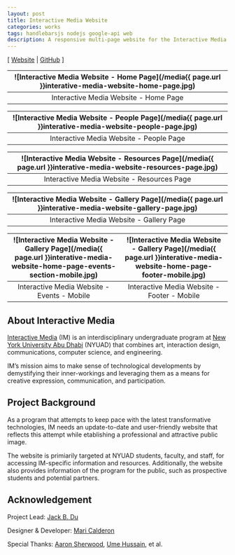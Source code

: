 ```yaml
---
layout: post
title: Interactive Media Website
categories: works
tags: handlebarsjs nodejs google-api web
description: A responsive multi-page website for the Interactive Media program at New York University Abu Dhabi.
---
```

[ [Website](https://nyuadim.com/) \| [GitHub](https://github.com/nyuad-im/im-website/) ]

<!--more-->

![Interactive Media Website - Home Page](/media{{ page.url }}interative-media-website-home-page.jpg) |
:----------: |
Interactive Media Website - Home Page |

![Interactive Media Website - People Page](/media{{ page.url }}interative-media-website-people-page.jpg) |
:----------: |
Interactive Media Website - People Page |

![Interactive Media Website - Resources Page](/media{{ page.url }}interative-media-website-resources-page.jpg) |
:----------: |
Interactive Media Website - Resources Page |

![Interactive Media Website - Gallery Page](/media{{ page.url }}interative-media-website-gallery-page.jpg) |
:----------: |
Interactive Media Website - Gallery Page |

![Interactive Media Website - Gallery Page](/media{{ page.url }}interative-media-website-home-page-events-section-mobile.jpg) | ![Interactive Media Website - Gallery Page](/media{{ page.url }}interative-media-website-home-page-footer-mobile.jpg)
:----------: | :----------:
Interactive Media Website - Events - Mobile | Interactive Media Website - Footer - Mobile

## About Interactive Media

[Interactive Media](https://nyuad.nyu.edu/en/academics/divisions/arts-and-humanities/academic-programs/interactive-media.html) (IM) is an interdisciplinary undergraduate program at [New York University Abu Dhabi](https://nyuad.nyu.edu/en/) (NYUAD) that combines art, interaction design, communications, computer science, and engineering.

IM’s mission aims to make sense of technological developments by demystifying their inner-workings and leveraging them as a means for creative expression, communication, and participation.

## Project Background

As a program that attempts to keep pace with the latest transformative technologies, IM needs an update-to-date and user-friendly website that reflects this attempt while etablishing a professional and attractive public image.

The website is primiarily targeted at NYUAD students, faculty, and staff, for accessing IM-specific information and resources. Additionally, the website also provides information of the program for the public, such as prospective students and potential partners.

## Acknowledgement

Project Lead: [Jack B. Du](https://jackbdu.com/)

Designer & Developer: [Mari Calderon](https://www.behance.net/maricalderon)

Special Thanks: [Aaron Sherwood](https://aaron-sherwood.com/), [Ume Hussain](https://www.umehussain.com/), et al.
